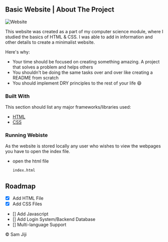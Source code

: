<div id="top"></div>
<br />

## Basic Website | About The Project

![Website](images/https://gcdn.pbrd.co/images/JUhjgY0W53CH.png?o=1)


This website was created as a part of my computer science module, where I studied the basics of HTML & CSS. I was able to add in information and other details to create a minimalist website. 

Here's why:
* Your time should be focused on creating something amazing. A project that solves a problem and helps others
* You shouldn't be doing the same tasks over and over like creating a README from scratch
* You should implement DRY principles to the rest of your life :smile:

### Built With

This section should list any major frameworks/libraries used:

* [HTML](https://developer.mozilla.org/en-US/docs/Web/HTML)
* [CSS](https://www.w3.org/Style/CSS/Overview.en.html)

### Running Webiste

As the website is stored locally any user who wishes to view the webpages you have to open the index file.

* open the html file
  ```sh
  index.html
  ```


<!-- ROADMAP -->
## Roadmap

- [x] Add HTML File
- [x] Add CSS Files
- [] Add Javascript
- [] Add Login System/Backend Database
- [] Multi-language Support

© Sam Jiji



